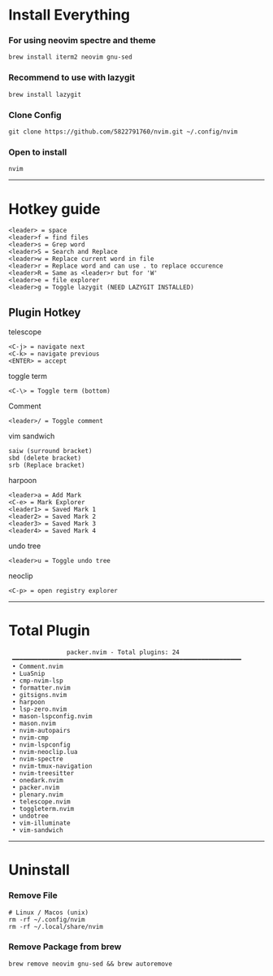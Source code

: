 # Install Everything
### For using neovim spectre and theme
```
brew install iterm2 neovim gnu-sed
```

### Recommend to use with lazygit
```
brew install lazygit
```

### Clone Config
```
git clone https://github.com/5822791760/nvim.git ~/.config/nvim
```

### Open to install
```
nvim
```

---

# Hotkey guide
```
<leader> = space
<leader>f = find files
<leader>s = Grep word
<leader>S = Search and Replace
<leader>w = Replace current word in file
<leader>r = Replace word and can use . to replace occurence
<leader>R = Same as <leader>r but for 'W'
<leader>e = file explorer
<leader>g = Toggle lazygit (NEED LAZYGIT INSTALLED)
```

## Plugin Hotkey
telescope
```
<C-j> = navigate next
<C-k> = navigate previous
<ENTER> = accept
```

toggle term
```
<C-\> = Toggle term (bottom)
```

Comment
```
<leader>/ = Toggle comment
```

vim sandwich
```
saiw (surround bracket)
sbd (delete bracket)
srb (Replace bracket)
```

harpoon
```
<leader>a = Add Mark
<C-e> = Mark Explorer
<leader1> = Saved Mark 1
<leader2> = Saved Mark 2
<leader3> = Saved Mark 3
<leader4> = Saved Mark 4
```

undo tree
```
<leader>u = Toggle undo tree
```

neoclip
```
<C-p> = open registry explorer
```

---

# Total Plugin
```
                packer.nvim - Total plugins: 24
 ━━━━━━━━━━━━━━━━━━━━━━━━━━━━━━━━━━━━━━━━━━━━━━━━━━━━━━━━━━━━━━━
 • Comment.nvim
 • LuaSnip
 • cmp-nvim-lsp
 • formatter.nvim
 • gitsigns.nvim
 • harpoon
 • lsp-zero.nvim
 • mason-lspconfig.nvim
 • mason.nvim
 • nvim-autopairs
 • nvim-cmp
 • nvim-lspconfig
 • nvim-neoclip.lua
 • nvim-spectre
 • nvim-tmux-navigation
 • nvim-treesitter
 • onedark.nvim
 • packer.nvim
 • plenary.nvim
 • telescope.nvim
 • toggleterm.nvim
 • undotree
 • vim-illuminate
 • vim-sandwich

```

---

# Uninstall

### Remove File
```
# Linux / Macos (unix)
rm -rf ~/.config/nvim
rm -rf ~/.local/share/nvim
```

### Remove Package from brew
```
brew remove neovim gnu-sed && brew autoremove
```
